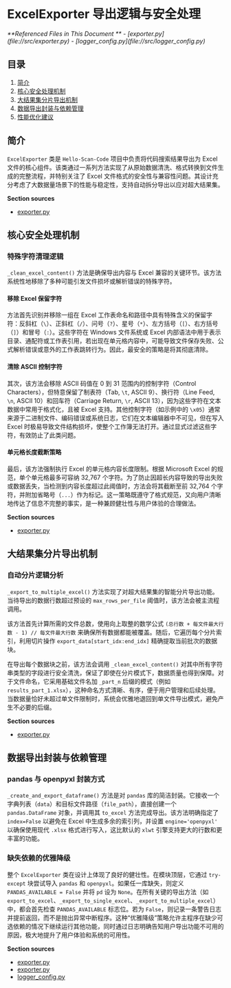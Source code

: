 # ExcelExporter 导出逻辑与安全处理

<cite>
**Referenced Files in This Document **  
- [exporter.py](file://src/exporter.py)
- [logger_config.py](file://src/logger_config.py)
</cite>

## 目录
1. [简介](#简介)
2. [核心安全处理机制](#核心安全处理机制)
3. [大结果集分片导出机制](#大结果集分片导出机制)
4. [数据导出封装与依赖管理](#数据导出封装与依赖管理)
5. [性能优化建议](#性能优化建议)

## 简介
`ExcelExporter` 类是 `Hello-Scan-Code` 项目中负责将代码搜索结果导出为 Excel 文件的核心组件。该类通过一系列方法实现了从原始数据清洗、格式转换到文件生成的完整流程，并特别关注了 Excel 文件格式的安全性与兼容性问题。其设计充分考虑了大数据量场景下的性能与稳定性，支持自动拆分导出以应对超大结果集。

**Section sources**
- [exporter.py](file://src/exporter.py#L1-L20)

## 核心安全处理机制

### 特殊字符清理逻辑
`_clean_excel_content()` 方法是确保导出内容与 Excel 兼容的关键环节。该方法系统性地移除了多种可能引发文件损坏或解析错误的特殊字符。

#### 移除 Excel 保留字符
方法首先识别并移除一组在 Excel 工作表命名和路径中具有特殊含义的保留字符：反斜杠（`\`）、正斜杠（`/`）、问号（`?`）、星号（`*`）、左方括号（`[`）、右方括号（`]`）和冒号（`:`）。这些字符在 Windows 文件系统或 Excel 内部语法中用于表示目录、通配符或工作表引用，若出现在单元格内容中，可能导致文件保存失败、公式解析错误或意外的工作表跳转行为。因此，最安全的策略是将其彻底清除。

#### 清除 ASCII 控制字符
其次，该方法会移除 ASCII 码值在 0 到 31 范围内的控制字符（Control Characters），但特意保留了制表符（Tab, `\t`, ASCII 9）、换行符（Line Feed, `\n`, ASCII 10）和回车符（Carriage Return, `\r`, ASCII 13），因为这些字符在文本数据中常用于格式化，且被 Excel 支持。其他控制字符（如示例中的 `\x05`）通常来源于二进制文件、编码错误或系统日志，它们在文本编辑器中不可见，但在写入 Excel 时极易导致文件结构损坏，使整个工作簿无法打开。通过显式过滤这些字符，有效防止了此类问题。

#### 单元格长度截断策略
最后，该方法强制执行 Excel 的单元格内容长度限制。根据 Microsoft Excel 的规范，单个单元格最多可容纳 32,767 个字符。为了防止因超长内容导致的导出失败或数据丢失，当检测到内容长度超过此阈值时，方法会将其截断至前 32,764 个字符，并附加省略号（`...`）作为标记。这一策略既遵守了格式规范，又向用户清晰地传达了信息不完整的事实，是一种兼顾健壮性与用户体验的合理做法。

**Section sources**
- [exporter.py](file://src/exporter.py#L128-L149)

## 大结果集分片导出机制

### 自动分片逻辑分析
`_export_to_multiple_excel()` 方法实现了对超大结果集的智能分片导出功能。当待导出的数据行数超过预设的 `max_rows_per_file` 阈值时，该方法会被主流程调用。

该方法首先计算所需的文件总数，使用向上取整的数学公式 `(总行数 + 每文件最大行数 - 1) // 每文件最大行数` 来确保所有数据都能被覆盖。随后，它遍历每个分片索引，利用切片操作 `export_data[start_idx:end_idx]` 精确提取当前批次的数据块。

在导出每个数据块之前，该方法会调用 `_clean_excel_content()` 对其中所有字符串类型的字段进行安全清洗，保证了即使在分片模式下，数据质量也得到保障。对于文件命名，它采用基础文件名加 `_part_n` 后缀的模式（例如 `results_part_1.xlsx`），这种命名方式清晰、有序，便于用户管理和后续处理。当数据量恰好未超过单文件限制时，系统会优雅地退回到单文件导出模式，避免产生不必要的后缀。

**Section sources**
- [exporter.py](file://src/exporter.py#L79-L120)

## 数据导出封装与依赖管理

### pandas 与 openpyxl 封装方式
`_create_and_export_dataframe()` 方法是对 `pandas` 库的简洁封装。它接收一个字典列表（`data`）和目标文件路径（`file_path`），直接创建一个 `pandas.DataFrame` 对象，并调用其 `to_excel` 方法完成导出。该方法明确指定了 `index=False` 以避免在 Excel 中生成多余的索引列，并设置 `engine='openpyxl'` 以确保使用现代 `.xlsx` 格式进行写入，这比默认的 `xlwt` 引擎支持更大的行数和更丰富的功能。

### 缺失依赖的优雅降级
整个 `ExcelExporter` 类在设计上体现了良好的健壮性。在模块顶层，它通过 `try-except` 块尝试导入 `pandas` 和 `openpyxl`。如果任一库缺失，则定义 `PANDAS_AVAILABLE = False` 并将 `pd` 设为 `None`。在所有关键的导出方法（如 `export_to_excel`、`_export_to_single_excel`、`_export_to_multiple_excel`）中，都会首先检查 `PANDAS_AVAILABLE` 标志位。若为 `False`，则记录一条警告日志并提前返回，而不是抛出异常中断程序。这种“优雅降级”策略允许主程序在缺少可选依赖的情况下继续运行其他功能，同时通过日志明确告知用户导出功能不可用的原因，极大地提升了用户体验和系统的可用性。

**Section sources**
- [exporter.py](file://src/exporter.py#L122-L126)
- [exporter.py](file://src/exporter.py#L1-L10)
- [logger_config.py](file://src/logger_config.py#L1-L24)